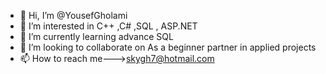 - 👋 Hi, I’m @YousefGholami
- 👀 I’m interested in C++ ,C# ,SQL , ASP.NET
- 🌱 I’m currently learning advance SQL
- 💞️ I’m looking to collaborate on As a beginner partner in applied projects 
- 📫 How to reach me--->skygh7@hotmail.com

<!---
YousefGholami/YousefGholami is a ✨ special ✨ repository because its `README.md` (this file) appears on your GitHub profile.
You can click the Preview link to take a look at your changes.
--->
